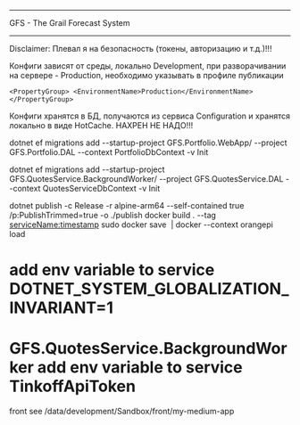 ***
GFS - The Grail Forecast System
***

Disclaimer: Плевал я на безопасность (токены, авторизацию и т.д.)!!!

Конфиги зависят от среды, локально Development, при разворачивании на сервере - Production, необходимо указывать в профиле публикации

``
<PropertyGroup>
  <EnvironmentName>Production</EnvironmentName>
</PropertyGroup>
``

Конфиги хранятся в БД, получаются из сервиса Configuration и хранятся локально в виде HotCache.
НАХРЕН НЕ НАДО!!!

dotnet ef migrations add --startup-project GFS.Portfolio.WebApp/ --project GFS.Portfolio.DAL --context PortfolioDbContext -v Init

dotnet ef migrations add --startup-project GFS.QuotesService.BackgroundWorker/ --project GFS.QuotesService.DAL --context QuotesServiceDbContext -v Init

dotnet publish -c Release -r alpine-arm64 --self-contained true /p:PublishTrimmed=true -o ./publish
docker build . --tag <serviceName:timestamp>
sudo docker save <image> | docker --context orangepi load
# add env variable to service DOTNET_SYSTEM_GLOBALIZATION_INVARIANT=1
# GFS.QuotesService.BackgroundWorker add env variable to service TinkoffApiToken

front see /data/development/Sandbox/front/my-medium-app
